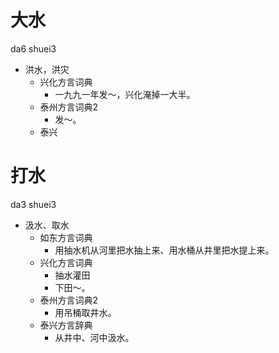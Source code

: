 # 大水
da6 shuei3
+ 洪水，洪灾
  * 兴化方言词典
    - 一九九一年发～，兴化淹掉一大半。
  * 泰州方言词典2
    - 发～。
  * 泰兴

# 打水
da3 shuei3
+ 汲水、取水
  * 如东方言词典
    + 用抽水机从河里把水抽上来、用水桶从井里把水提上来。
  * 兴化方言词典
    + 抽水灌田
    - 下田～。
  * 泰州方言词典2
    + 用吊桶取井水。
  * 泰兴方言辞典
    + 从井中、河中汲水。
